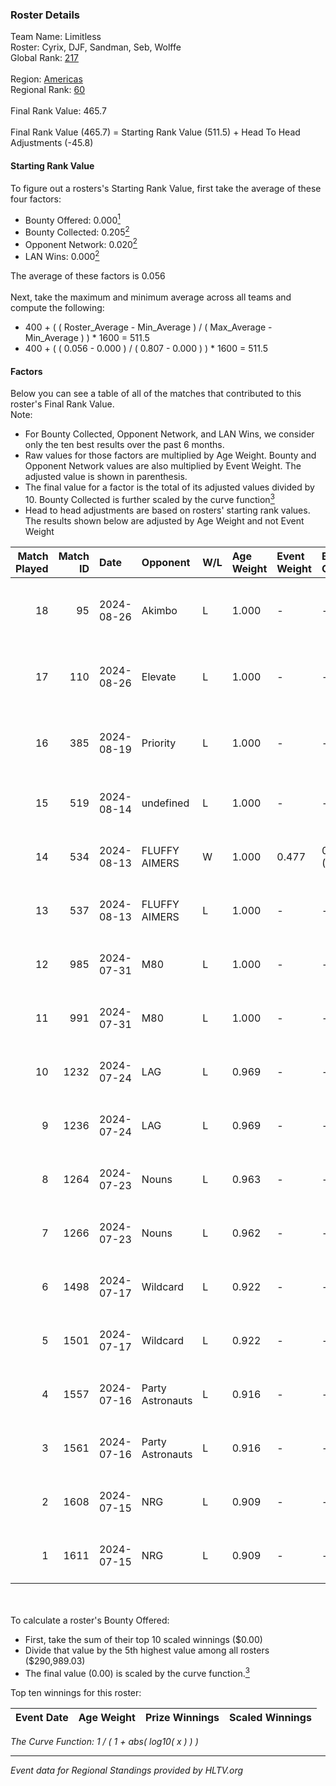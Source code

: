 ### Roster Details<br />
Team Name: Limitless<br />
Roster: Cyrix, DJF, Sandman, Seb, Wolffe<br />
Global Rank: [217](../../standings_global_2024_08_28.md)<br />
<br />
Region: [Americas]( ../../standings_americas_2024_08_28.md)<br />
Regional Rank: [60]( ../../standings_americas_2024_08_28.md)<br />
<br />
Final Rank Value:  465.7<br />
<br />
Final Rank Value (465.7) = Starting Rank Value (511.5) + Head To Head Adjustments (-45.8)<br />

#### Starting Rank Value<br />
To figure out a rosters's Starting Rank Value, first take the average of these four factors:<br />
- Bounty Offered: 0.000[<sup>1</sup>](#table2)
- Bounty Collected: 0.205[<sup>2</sup>](#table1)
- Opponent Network: 0.020[<sup>2</sup>](#table1)
- LAN Wins: 0.000[<sup>2</sup>](#table1)

The average of these factors is 0.056<br />
<br />
Next, take the maximum and minimum average across all teams and compute the following:<br />
- 400 + ( ( Roster_Average - Min_Average ) / ( Max_Average - Min_Average ) ) * 1600 = 511.5
- 400 + ( ( 0.056 - 0.000 ) / ( 0.807 - 0.000 ) ) * 1600 = 511.5


#### Factors<br />
Below you can see a table of all of the matches that contributed to this roster's Final Rank Value.<br />
Note:<br />

- For Bounty Collected, Opponent Network, and LAN Wins, we consider only the ten best results over the past 6 months.
- Raw values for those factors are multiplied by Age Weight. Bounty and Opponent Network values are also multiplied by Event Weight. The adjusted value is shown in parenthesis.
- The final value for a factor is the total of its adjusted values divided by 10. Bounty Collected is further scaled by the curve function[<sup>3</sup>](#curveFunction)
- Head to head adjustments are based on rosters' starting rank values. The results shown below are adjusted by Age Weight and not Event Weight
<span id="table1"></span><br />


| Match Played | Match ID | Date       | Opponent         | W/L | Age Weight | Event Weight | Bounty Collected | Opponent Network | LAN Wins  | H2H Adj. | Roster                           |
| -: | -: | :- | :- | :- | :- | :- | :- | :- | :- | -: | :- |
|           18 |       95 | 2024-08-26 | Akimbo           | L   | 1.000      | -            | -                | -                | -         |    -6.42 | Cyrix, DJF, Sandman, Seb, Wolffe |
|           17 |      110 | 2024-08-26 | Elevate          | L   | 1.000      | -            | -                | -                | -         |    -2.48 | Cyrix, DJF, Sandman, Seb, Wolffe |
|           16 |      385 | 2024-08-19 | Priority         | L   | 1.000      | -            | -                | -                | -         |   -18.99 | Aureo, DJF, Sandman, Seb, Wolffe |
|           15 |      519 | 2024-08-14 | undefined        | L   | 1.000      | -            | -                | -                | -         |    -6.77 | DJF, Seb, Tender, wiz, Wolffe    |
|           14 |      534 | 2024-08-13 | FLUFFY AIMERS    | W   | 1.000      | 0.477        | 0.003 (0.001)    | 0.422 (0.201)    | 0 (0.000) |    24.20 | DJF, Seb, Tender, wiz, Wolffe    |
|           13 |      537 | 2024-08-13 | FLUFFY AIMERS    | L   | 1.000      | -            | -                | -                | -         |    -6.79 | DJF, Seb, Tender, wiz, Wolffe    |
|           12 |      985 | 2024-07-31 | M80              | L   | 1.000      | -            | -                | -                | -         |    -0.54 | DJF, Seb, Tender, wiz, Wolffe    |
|           11 |      991 | 2024-07-31 | M80              | L   | 1.000      | -            | -                | -                | -         |    -0.54 | DJF, Seb, Tender, wiz, Wolffe    |
|           10 |     1232 | 2024-07-24 | LAG              | L   | 0.969      | -            | -                | -                | -         |    -4.45 | DJF, Seb, Tender, wiz, Wolffe    |
|            9 |     1236 | 2024-07-24 | LAG              | L   | 0.969      | -            | -                | -                | -         |    -4.65 | DJF, Seb, Tender, wiz, Wolffe    |
|            8 |     1264 | 2024-07-23 | Nouns            | L   | 0.963      | -            | -                | -                | -         |    -2.17 | DJF, Seb, Tender, wiz, Wolffe    |
|            7 |     1266 | 2024-07-23 | Nouns            | L   | 0.962      | -            | -                | -                | -         |    -2.22 | DJF, Seb, Tender, wiz, Wolffe    |
|            6 |     1498 | 2024-07-17 | Wildcard         | L   | 0.922      | -            | -                | -                | -         |    -2.05 | DJF, Seb, Tender, wiz, Wolffe    |
|            5 |     1501 | 2024-07-17 | Wildcard         | L   | 0.922      | -            | -                | -                | -         |    -2.10 | DJF, Seb, Tender, wiz, Wolffe    |
|            4 |     1557 | 2024-07-16 | Party Astronauts | L   | 0.916      | -            | -                | -                | -         |    -2.25 | DJF, Seb, Tender, wiz, Wolffe    |
|            3 |     1561 | 2024-07-16 | Party Astronauts | L   | 0.916      | -            | -                | -                | -         |    -2.30 | DJF, Seb, Tender, wiz, Wolffe    |
|            2 |     1608 | 2024-07-15 | NRG              | L   | 0.909      | -            | -                | -                | -         |    -2.58 | DJF, Seb, Tender, wiz, Wolffe    |
|            1 |     1611 | 2024-07-15 | NRG              | L   | 0.909      | -            | -                | -                | -         |    -2.65 | DJF, Seb, Tender, wiz, Wolffe    |

<br />
<span id="table2"></span><br />
To calculate a roster's Bounty Offered:<br />

- First, take the sum of their top 10 scaled winnings ($0.00)
- Divide that value by the 5th highest value among all rosters ($290,989.03)
- The final value (0.00) is scaled by the curve function.[<sup>3</sup>](#curveFunction)

Top ten winnings for this roster:<br />

| Event Date | Age Weight | Prize Winnings | Scaled Winnings |
| :- | -: | :- | :- |


<span id="curveFunction"></span>_The Curve Function: 1 / ( 1 + abs( log10( x ) ) )_<br />

---
_Event data for Regional Standings provided by HLTV.org_<br />
